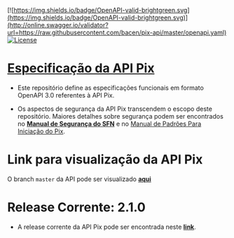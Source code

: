 [![https://img.shields.io/badge/OpenAPI-valid-brightgreen.svg](https://img.shields.io/badge/OpenAPI-valid-brightgreen.svg)](http://online.swagger.io/validator?url=https://raw.githubusercontent.com/bacen/pix-api/master/openapi.yaml) [![License](https://img.shields.io/badge/License-Apache%202.0-blue.svg)](https://www.apache.org/licenses/LICENSE-2.0)

# [Especificação da API Pix](https://bacen.github.io/pix-api/index.html)

* Este repositório define as especificações funcionais em formato OpenAPI 3.0 referentes à API Pix.

* Os aspectos de segurança da API Pix transcendem o escopo deste repositório. Maiores detalhes sobre segurança podem ser encontrados no __[Manual de Segurança do SFN](https://www.bcb.gov.br/estabilidadefinanceira/comunicacaodados)__ e no [Manual de Padrões Para Iniciação do Pix](https://www.bcb.gov.br/estabilidadefinanceira/pix).

# Link para visualização da API Pix

O branch `master` da API pode ser visualizado __[aqui](https://bacen.github.io/pix-api/index.html)__

# Release Corrente: 2.1.0

* A release corrente da API Pix pode ser encontrada neste __[link](https://github.com/bacen/pix-api/releases/tag/2.1.0)__.




